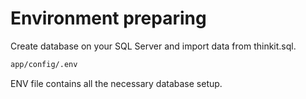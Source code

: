 # Environment preparing

Create database on your SQL Server and import data from thinkit.sql.

```bash
app/config/.env
```

ENV file contains all the necessary database setup.
